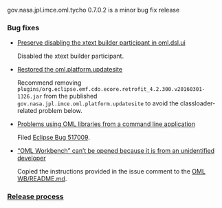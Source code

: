 gov.nasa.jpl.imce.oml.tycho 0.7.0.2 is a minor bug fix release

### Bug fixes

- [Preserve disabling the xtext builder participant in oml.dsl.ui](https://github.com/JPL-IMCE/gov.nasa.jpl.imce.oml.tycho/issues/17)

  Disabled the xtext builder participant.
  
- [Restored the oml.platform.updatesite](https://github.com/JPL-IMCE/gov.nasa.jpl.imce.oml.tycho/issues/16)

  Recommend removing `plugins/org.eclipse.emf.cdo.ecore.retrofit_4.2.300.v20160301-1326.jar` from the published `gov.nasa.jpl.imce.oml.platform.updatesite`
  to avoid the classloader-related problem below.
  
- [Problems using OML libraries from a command line application](https://github.com/JPL-IMCE/gov.nasa.jpl.imce.oml.tycho/issues/15)

  Filed [Eclipse Bug 517009](https://bugs.eclipse.org/bugs/show_bug.cgi?id=517009).
  
- [“OML Workbench” can’t be opened because it is from an unidentified developer](https://github.com/JPL-IMCE/gov.nasa.jpl.imce.oml.tycho/issues/14)

  Copied the instructions provided in the issue comment to the [OML WB/README.md](../releng/gov.nasa.jpl.oml.product/README.md).
  
### [Release process](releaseProcess.markdown)
